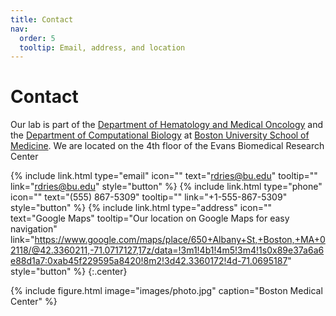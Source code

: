 ```yaml
---
title: Contact
nav:
  order: 5
  tooltip: Email, address, and location
---
```


# <i class="fas fa-envelope"></i>Contact

Our lab is part of the [Department of Hematology and Medical Oncology](https://www.bumc.bu.edu/hematology/) and the [Department of Computational Biology](https://www.bumc.bu.edu/compbiomed/) at [Boston University School of Medicine](https://www.bumc.bu.edu/). We are located on the 4th floor of the Evans Biomedical Research Center

{%
  include link.html
  type="email"
  icon=""
  text="rdries@bu.edu"
  tooltip=""
  link="rdries@bu.edu"
  style="button"
%}
{%
  include link.html
  type="phone"
  icon=""
  text="(555) 867-5309"
  tooltip=""
  link="+1-555-867-5309"
  style="button"
%}
{%
  include link.html
  type="address"
  icon=""
  text="Google Maps"
  tooltip="Our location on Google Maps for easy navigation"
link="https://www.google.com/maps/place/650+Albany+St,+Boston,+MA+02118/@42.3360211,-71.0717127,17z/data=!3m1!4b1!4m5!3m4!1s0x89e37a6a6e88d1a7:0xab45f229595a8420!8m2!3d42.3360172!4d-71.0695187"
  style="button"
%}
{:.center}

{%
  include figure.html
  image="images/photo.jpg"
  caption="Boston Medical Center"
%}

